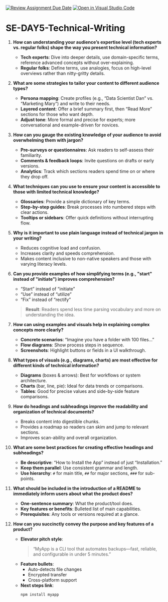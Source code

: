 [![Review Assignment Due Date](https://classroom.github.com/assets/deadline-readme-button-22041afd0340ce965d47ae6ef1cefeee28c7c493a6346c4f15d667ab976d596c.svg)](https://classroom.github.com/a/zsAR-pyY)
[![Open in Visual Studio Code](https://classroom.github.com/assets/open-in-vscode-2e0aaae1b6195c2367325f4f02e2d04e9abb55f0b24a779b69b11b9e10269abc.svg)](https://classroom.github.com/online_ide?assignment_repo_id=19370481&assignment_repo_type=AssignmentRepo)
# SE-DAY5-Technical-Writing
1. **How can understanding your audience’s expertise level (tech experts vs. regular folks) shape the way you present technical information?**  
   - **Tech experts**: Dive into deeper details, use domain-specific terms, reference advanced concepts without over-explaining.  
   - **Regular folks**: Define terms, use analogies, focus on high-level overviews rather than nitty-gritty details.  

2. **What are some strategies to tailor your content to different audience types?**  
   - **Persona mapping**: Create profiles (e.g., “Data Scientist Dan” vs. “Marketing Mary”) and write to their needs.  
   - **Layered content**: Offer a brief summary first, then “Read More” sections for those who want depth.  
   - **Adjust tone**: More formal and precise for experts; more conversational and example-driven for novices.  

3. **How can you gauge the existing knowledge of your audience to avoid overwhelming them with jargon?**  
   - **Pre-surveys or questionnaires**: Ask readers to self-assess their familiarity.  
   - **Comments & feedback loops**: Invite questions on drafts or early versions.  
   - **Analytics**: Track which sections readers spend time on or where they drop off.  

4. **What techniques can you use to ensure your content is accessible to those with limited technical knowledge?**  
   - **Glossaries**: Provide a simple dictionary of key terms.  
   - **Step-by-step guides**: Break processes into numbered steps with clear actions.  
   - **Tooltips or sidebars**: Offer quick definitions without interrupting flow.  

5. **Why is it important to use plain language instead of technical jargon in your writing?**  
   - Reduces cognitive load and confusion.  
   - Increases clarity and speeds comprehension.  
   - Makes content inclusive to non-native speakers and those with varying literacy levels.  

6. **Can you provide examples of how simplifying terms (e.g., "start" instead of "initiate") improves comprehension?**  
   - “Start” instead of “initiate”  
   - “Use” instead of “utilize”  
   - “Fix” instead of “rectify”  
   > **Result**: Readers spend less time parsing vocabulary and more on understanding the idea.  

7. **How can using examples and visuals help in explaining complex concepts more clearly?**  
   - **Concrete scenarios**: “Imagine you have a folder with 100 files…”  
   - **Flow diagrams**: Show process steps in sequence.  
   - **Screenshots**: Highlight buttons or fields in a UI walkthrough.  

8. **What types of visuals (e.g., diagrams, charts) are most effective for different kinds of technical information?**  
   - **Diagrams** (boxes & arrows): Best for workflows or system architecture.  
   - **Charts** (bar, line, pie): Ideal for data trends or comparisons.  
   - **Tables**: Good for precise values and side-by-side feature comparisons.  

9. **How do headings and subheadings improve the readability and organization of technical documents?**  
   - Breaks content into digestible chunks.  
   - Provides a roadmap so readers can skim and jump to relevant sections.  
   - Improves scan-ability and overall organization.  

10. **What are some best practices for creating effective headings and subheadings?**  
    - **Be descriptive**: “How to Install the App” instead of just “Installation.”  
    - **Keep them parallel**: Use consistent grammar and length.  
    - **Use hierarchy**: `#` for main title, `##` for major sections, `###` for sub-points.  

11. **What should be included in the introduction of a README to immediately inform users about what the product does?**  
    - **One-sentence summary**: What the product/tool does.  
    - **Key features or benefits**: Bulleted list of main capabilities.  
    - **Prerequisites**: Any tools or versions required at a glance.  

12. **How can you succinctly convey the purpose and key features of a product?**  
    - **Elevator pitch style**:  
      > “MyApp is a CLI tool that automates backups—fast, reliable, and configurable in under 5 minutes.”  
    - **Feature bullets**:  
      - Auto-detects file changes  
      - Encrypted transfer  
      - Cross-platform support  
    - **Next steps link**:  
      ```bash
      npm install myapp
      ```

